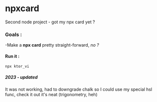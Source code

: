 # npxcard
Second node project - got my npx card yet ? 

### Goals : 
-Make a **npx card** pretty straight-forward, *no ?*


#### Run it : 
```
npx ktor_vi
```
##### 2023 - updated 
It was not working, had to downgrade chalk so I could use my special hsl func, check it out it's neat (trigonometry, heh)

